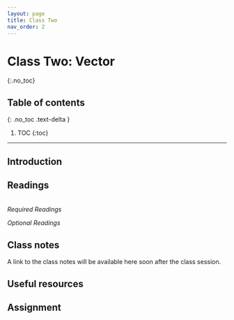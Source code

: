 ```yaml
---
layout: page
title: Class Two
nav_order: 2
---
```


# Class Two: Vector
{:.no_toc}

## Table of contents
{: .no_toc .text-delta }

1. TOC
{:toc}

---

## Introduction

## Readings
\
*Required Readings*

*Optional Readings*

## Class notes

A link to the class notes will be available here soon after the class session. 

## Useful resources

## Assignment



